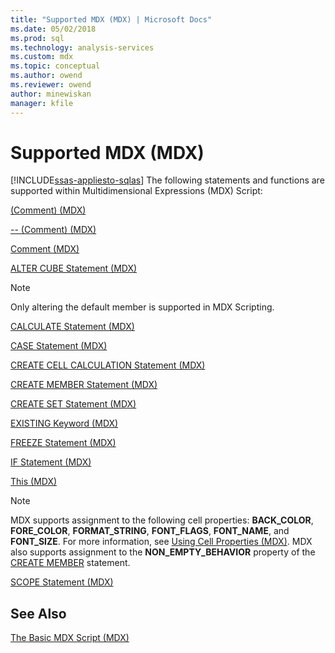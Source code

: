 ```yaml
---
title: "Supported MDX (MDX) | Microsoft Docs"
ms.date: 05/02/2018
ms.prod: sql
ms.technology: analysis-services
ms.custom: mdx
ms.topic: conceptual
ms.author: owend
ms.reviewer: owend
author: minewiskan
manager: kfile
---
```

# Supported MDX (MDX)
[!INCLUDE[ssas-appliesto-sqlas](../../../includes/ssas-appliesto-sqlas.md)]
  The following statements and functions are supported within Multidimensional Expressions (MDX) Script:  
  
 [&#40;Comment&#41; &#40;MDX&#41;](../../../mdx/comment-mdx-double-slash.md)  
  
 [-- &#40;Comment&#41; &#40;MDX&#41;](../../../mdx/comment-mdx-operator-reference.md)  
  
 [Comment &#40;MDX&#41;](../../../mdx/comment-mdx.md)  
  
 [ALTER CUBE Statement &#40;MDX&#41;](../../../mdx/mdx-data-definition-alter-cube.md)  
  
> [!NOTE]  
>  Only altering the default member is supported in MDX Scripting.  
  
 [CALCULATE Statement &#40;MDX&#41;](../../../mdx/mdx-scripting-calculate.md)  
  
 [CASE Statement &#40;MDX&#41;](../../../mdx/case-statement-mdx.md)  
  
 [CREATE CELL CALCULATION Statement &#40;MDX&#41;](../../../mdx/mdx-data-definition-create-cell-calculation.md)  
  
 [CREATE MEMBER Statement &#40;MDX&#41;](../../../mdx/mdx-data-definition-create-member.md)  
  
 [CREATE SET Statement &#40;MDX&#41;](../../../mdx/mdx-data-definition-create-set.md)  
  
 [EXISTING Keyword &#40;MDX&#41;](../../../analysis-services/multidimensional-models/mdx/mdx-query-existing-keyword.md)  
  
 [FREEZE Statement &#40;MDX&#41;](../../../mdx/mdx-scripting-freeze.md)  
  
 [IF Statement  &#40;MDX&#41;](../../../mdx/mdx-scripting-if.md)  
  
 [This &#40;MDX&#41;](../../../mdx/this-mdx.md)  
  
> [!NOTE]  
>  MDX supports assignment to the following cell properties: **BACK_COLOR**, **FORE_COLOR**, **FORMAT_STRING**, **FONT_FLAGS**, **FONT_NAME**, and **FONT_SIZE**. For more information, see [Using Cell Properties &#40;MDX&#41;](../../../analysis-services/multidimensional-models/mdx/mdx-cell-properties-using-cell-properties.md). MDX also supports assignment to the **NON_EMPTY_BEHAVIOR** property of the [CREATE MEMBER](../../../mdx/mdx-data-definition-create-member.md) statement.  
  
 [SCOPE Statement &#40;MDX&#41;](../../../mdx/mdx-scripting-scope.md)  
  
## See Also  
 [The Basic MDX Script &#40;MDX&#41;](../../../analysis-services/multidimensional-models/mdx/the-basic-mdx-script-mdx.md)  
  
  
